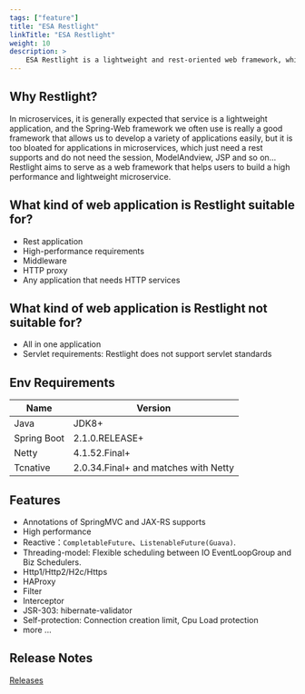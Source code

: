 ```yaml
---
tags: ["feature"]
title: "ESA Restlight"
linkTitle: "ESA Restlight"
weight: 10
description: >
    ESA Restlight is a lightweight and rest-oriented web framework, which supports annotations of SpringMVC and JAX-RS.
---
```


## Why Restlight?

In microservices, it is generally expected that service is a lightweight application, and the Spring-Web framework we often use is really a good framework that allows us to develop a variety of applications easily, but it is too bloated for applications in microservices, which just need a rest supports and do not need the session, ModelAndview, JSP and so on... Restlight aims to serve as a web framework that helps users to build a high performance and lightweight microservice.

## What kind of web application is Restlight suitable for?

- Rest application
- High-performance requirements
- Middleware
- HTTP proxy
- Any application that needs HTTP services

## What kind of web application is Restlight not suitable for?

- All in one application
- Servlet requirements: Restlight does not support servlet standards

## Env Requirements

| Name        | Version        |
| ----------- | -------------- |
| Java        | JDK8+          |
| Spring Boot | 2.1.0.RELEASE+ |
| Netty       | 4.1.52.Final+  |
| Tcnative    | 2.0.34.Final+ and matches with Netty|

## Features

- Annotations of SpringMVC and JAX-RS supports
- High performance
- Reactive：`CompletableFuture`、`ListenableFuture(Guava)`.
- Threading-model: Flexible scheduling between IO EventLoopGroup and Biz Schedulers.
- Http1/Http2/H2c/Https
- HAProxy
- Filter
- Interceptor
- JSR-303: hibernate-validator
- Self-protection: Connection creation limit, Cpu Load protection
- more ...

## Release Notes

[Releases](https://github.com/esastack/esa-restlight/releases)
